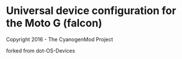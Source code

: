 Universal device configuration for the Moto G (falcon)
===============================

Copyright 2016 - The CyanogenMod Project

forked from dot-OS-Devices
